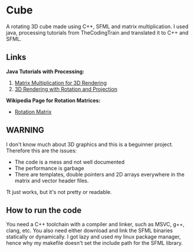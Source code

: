 # Cube
A rotating 3D cube made using C++, SFML and matrix multiplication.
I used java, processing tutorials from TheCodingTrain and translated it to C++ and SFML.

## Links

**Java Tutorials with Processing:**
1. [Matrix Multiplication for 3D Rendering](https://www.youtube.com/watch?v=tzsgS19RRc8)
2. [3D Rendering with Rotation and Projection](https://www.youtube.com/watch?v=p4Iz0XJY-Qk)

**Wikipedia Page for Rotation Matrices:**
- [Rotation Matrix](https://en.wikipedia.org/wiki/Rotation_matrix)

## WARNING

I don't know much about 3D graphics and this is a beguinner project. Therefore this are the issues:

- The code is a mess and not well documented
- The performance is garbage
- There are templates, double pointers and 2D arrays everywhere in the matrix and vector header files.

Tt just works, but it's not pretty or readable.

## How to run the code


You need a C++ toolchain with a compiler and linker, such as MSVC, g++, clang, etc. You also need either download and link the SFML binaries statically or dynamically. I got lazy and used my linux package manager, hence why my makefile doesn't set the include path for the SFML library.
